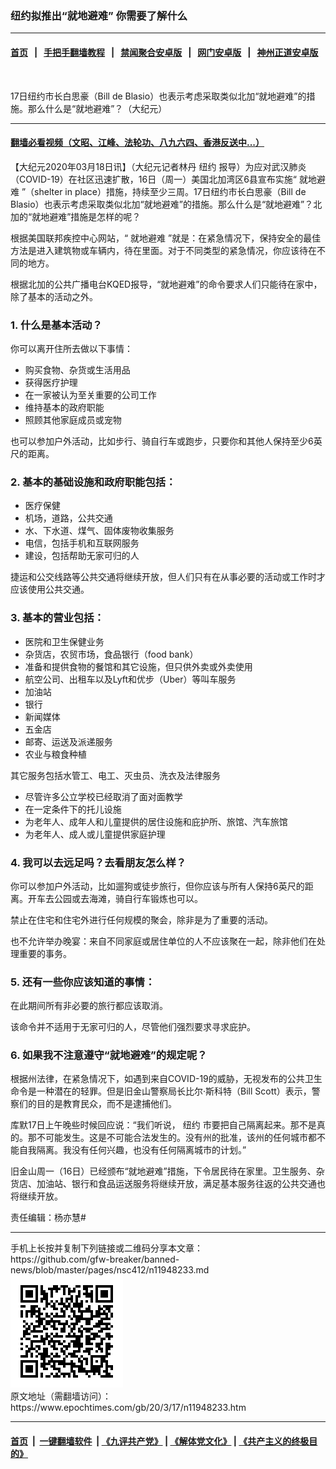 ### 纽约拟推出“就地避难” 你需要了解什么
------------------------

#### [首页](https://github.com/gfw-breaker/banned-news/blob/master/README.md) &nbsp;&nbsp;|&nbsp;&nbsp; [手把手翻墙教程](https://github.com/gfw-breaker/guides/wiki) &nbsp;&nbsp;|&nbsp;&nbsp; [禁闻聚合安卓版](https://github.com/gfw-breaker/bn-android) &nbsp;&nbsp;|&nbsp;&nbsp; [网门安卓版](https://github.com/oGate2/oGate) &nbsp;&nbsp;|&nbsp;&nbsp; [神州正道安卓版](https://github.com/SzzdOgate/update) 



<div><img alt="" class="aligncenter wp-post-image" src="https://i.epochtimes.com/assets/uploads/2020/03/download-6-600x400.jpg"/>
<div class="red16 caption">
 <p>
  17日纽约市长白思豪（Bill de Blasio）也表示考虑采取类似北加“就地避难”的措施。那么什么是“就地避难”？（大纪元）
 </p>
</div>
</div><hr/>

#### [翻墙必看视频（文昭、江峰、法轮功、八九六四、香港反送中...）](https://github.com/gfw-breaker/banned-news/blob/master/pages/link3.md)

<div><p>
 【大纪元2020年03月18日讯】（大纪元记者林丹
 <ok href="https://www.epochtimes.com/gb/tag/%E7%BA%BD%E7%BA%A6.html">
  纽约
 </ok>
 报导）为应对武汉肺炎（COVID-19）在社区迅速扩散，16日（周一）美国北加湾区6县宣布实施“
 <ok href="https://www.epochtimes.com/gb/tag/%E5%B0%B1%E5%9C%B0%E9%81%BF%E9%9A%BE.html">
  就地避难
 </ok>
 ”（shelter in place）措施，持续至少三周。17日纽约市长白思豪（Bill de Blasio）也表示考虑采取类似北加“就地避难”的措施。那么什么是“就地避难”？北加的“就地避难”措施是怎样的呢？
</p>
<p>
 根据美国联邦疾控中心网站，“
 <ok href="https://www.epochtimes.com/gb/tag/%E5%B0%B1%E5%9C%B0%E9%81%BF%E9%9A%BE.html">
  就地避难
 </ok>
 ”就是：在紧急情况下，保持安全的最佳方法是进入建筑物或车辆内，待在里面。对于不同类型的紧急情况，你应该待在不同的地方。
</p>
<p>
 根据北加的公共广播电台KQED报导，“就地避难”的命令要求人们只能待在家中，除了基本的活动之外。
</p>
<h3>
 1. 什么是基本活动？
</h3>
<p>
 你可以离开住所去做以下事情：
</p>
<ul>
 <li>
  购买食物、杂货或生活用品
 </li>
 <li>
  获得医疗护理
 </li>
 <li>
  在一家被认为至关重要的公司工作
 </li>
 <li>
  维持基本的政府职能
 </li>
 <li>
  照顾其他家庭成员或宠物
 </li>
</ul>
<p>
 也可以参加户外活动，比如步行、骑自行车或跑步，只要你和其他人保持至少6英尺的距离。
</p>
<h3>
 2. 基本的基础设施和政府职能包括：
</h3>
<ul>
 <li>
  医疗保健
 </li>
 <li>
  机场，道路，公共交通
 </li>
 <li>
  水、下水道、煤气、固体废物收集服务
 </li>
 <li>
  电信，包括手机和互联网服务
 </li>
 <li>
  建设，包括帮助无家可归的人
 </li>
</ul>
<p>
 捷运和公交线路等公共交通将继续开放，但人们只有在从事必要的活动或工作时才应该使用公共交通。
</p>
<h3>
 3. 基本的营业包括：
</h3>
<ul>
 <li>
  医院和卫生保健业务
 </li>
 <li>
  杂货店，农贸市场，食品银行（food bank）
 </li>
 <li>
  准备和提供食物的餐馆和其它设施，但只供外卖或外卖使用
 </li>
 <li>
  航空公司、出租车以及Lyft和优步（Uber）等叫车服务
 </li>
 <li>
  加油站
 </li>
 <li>
  银行
 </li>
 <li>
  新闻媒体
 </li>
 <li>
  五金店
 </li>
 <li>
  邮寄、运送及派递服务
 </li>
 <li>
  农业与粮食种植
 </li>
</ul>
<p>
 其它服务包括水管工、电工、灭虫员、洗衣及法律服务
</p>
<ul>
 <li>
  尽管许多公立学校已经取消了面对面教学
 </li>
 <li>
  在一定条件下的托儿设施
 </li>
 <li>
  为老年人、成年人和儿童提供的居住设施和庇护所、旅馆、汽车旅馆
 </li>
 <li>
  为老年人、成人或儿童提供家庭护理
 </li>
</ul>
<h3>
 4. 我可以去远足吗？去看朋友怎么样？
</h3>
<p>
 你可以参加户外活动，比如遛狗或徒步旅行，但你应该与所有人保持6英尺的距离。开车去公园或去海滩，骑自行车锻炼也可以。
</p>
<p>
 禁止在住宅和住宅外进行任何规模的聚会，除非是为了重要的活动。
</p>
<p>
 也不允许举办晚宴：来自不同家庭或居住单位的人不应该聚在一起，除非他们在处理重要的事务。
</p>
<h3>
 5. 还有一些你应该知道的事情：
</h3>
<p>
 在此期间所有非必要的旅行都应该取消。
</p>
<p>
 该命令并不适用于无家可归的人，尽管他们强烈要求寻求庇护。
</p>
<h3>
 6. 如果我不注意遵守“就地避难”的规定呢？
</h3>
<p>
 根据州法律，在紧急情况下，如遇到来自COVID-19的威胁，无视发布的公共卫生命令是一种潜在的轻罪。但是旧金山警察局长比尔·斯科特（Bill Scott）表示，警察们的目的是教育民众，而不是逮捕他们。
</p>
<p>
 库默17日上午晚些时候回应说：“我们听说，
 <ok href="https://www.epochtimes.com/gb/tag/%E7%BA%BD%E7%BA%A6.html">
  纽约
 </ok>
 市要把自己隔离起来。那不是真的。那不可能发生。这是不可能合法发生的。没有州的批准，该州的任何城市都不能自我隔离。我没有任何兴趣，也没有任何隔离城市的计划。”
</p>
<p>
 旧金山周一（16日）已经颁布“就地避难”措施，下令居民待在家里。卫生服务、杂货店、加油站、银行和食品运送服务将继续开放，满足基本服务往返的公共交通也将继续开放。
</p>
<p>
 责任编辑：杨亦慧#
</p>
</div>
<hr/>
手机上长按并复制下列链接或二维码分享本文章：<br/>
https://github.com/gfw-breaker/banned-news/blob/master/pages/nsc412/n11948233.md <br/>
<a href='https://github.com/gfw-breaker/banned-news/blob/master/pages/nsc412/n11948233.md'><img src='https://github.com/gfw-breaker/banned-news/blob/master/pages/nsc412/n11948233.md.png'/></a> <br/>
原文地址（需翻墙访问）：https://www.epochtimes.com/gb/20/3/17/n11948233.htm


------------------------
#### [首页](https://github.com/gfw-breaker/banned-news/blob/master/README.md) &nbsp;|&nbsp; [一键翻墙软件](https://github.com/gfw-breaker/nogfw/blob/master/README.md) &nbsp;| [《九评共产党》](https://github.com/gfw-breaker/9ping.md/blob/master/README.md#九评之一评共产党是什么) | [《解体党文化》](https://github.com/gfw-breaker/jtdwh.md/blob/master/README.md) | [《共产主义的终极目的》](https://github.com/gfw-breaker/gczydzjmd.md/blob/master/README.md)


<img src='http://gfw-breaker.win/banned-news/pages/nsc412/n11948233.md' width='0px' height='0px'/>
